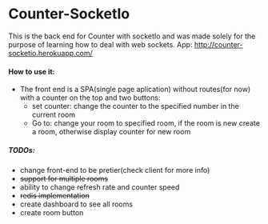 # Counter-SocketIo

 This is the back end for Counter with socketIo and was made solely for the purpose of learning how to deal with web sockets.
 App: http://counter-socketio.herokuapp.com/

#### How to use it:
  - The front end is a SPA(single page aplication) without routes(for now) with a counter on the top and two buttons:
    - set counter: change the counter to the specified number in the current room
    - Go to: change your room to specified room, if the room is new create a room, otherwise display counter for new room

##### TODOs:
  - change front-end to be pretier(check client for more info)
  - <del>support for multiple rooms</del>
  - ability to change refresh rate and counter speed
  - <del>redis implementation</del>
  - create dashboard to see all rooms
  - create room button
